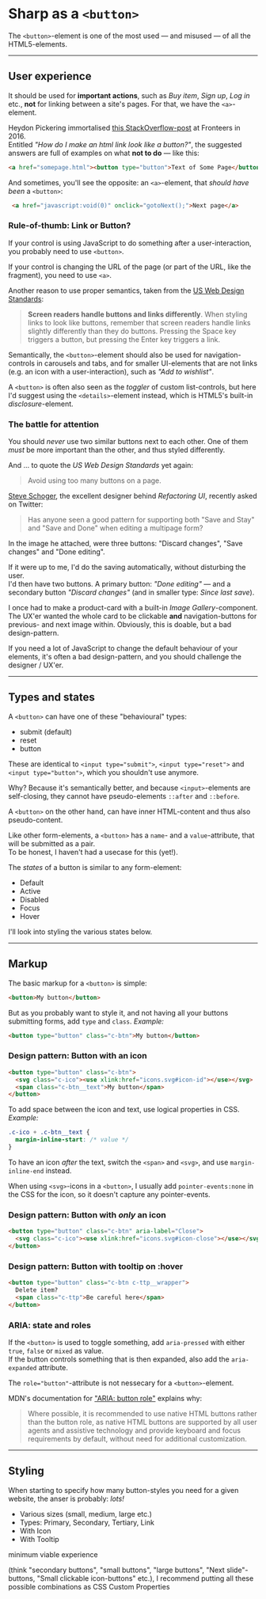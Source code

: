 # Sharp as a `<button>`

The `<button>`-element is one of the most used — and misused — of all the HTML5-elements.

---

## User experience
It should be used for **important actions**, such as *Buy item*, *Sign up*, *Log in* etc., **not** for linking between a site's pages. For that, we have the `<a>`-element.

Heydon Pickering immortalised [this StackOverflow-post](https://stackoverflow.com/questions/710089/how-do-i-make-an-html-link-look-like-a-button/5118149) at Fronteers in 2016.  
Entitled _"How do I make an html link look like a button?"_, the suggested answers are full of examples on what **not to do** — like this:

```html
<a href="somepage.html"><button type="button">Text of Some Page</button></a>
```

And sometimes, you'll see the opposite: an `<a>`-element, that _should have been_ a `<button>`:

```html
 <a href="javascript:void(0)" onclick="gotoNext();">Next page</a>
 ```

### Rule-of-thumb: Link or Button?
If your control is using JavaScript to do something after a user-interaction, you probably need to use `<button>`.

If your control is changing the URL of the page (or part of the URL, like the fragment), you need to use `<a>`. 

Another reason to use proper semantics, taken from the [US Web Design Standards](https://designsystem.digital.gov/components/button):

> **Screen readers handle buttons and links differently**. When styling links to look like buttons, remember that screen readers handle links slightly differently than they do buttons. Pressing the Space key triggers a button, but pressing the Enter key triggers a link.

 Semantically, the `<button>`-element should also be used for navigation-controls in carousels and tabs, and for smaller UI-elements that are not links (e.g. an icon with a user-interaction), such as _"Add to wishlist"_. 
 
 A `<button>` is often also seen as the _toggler_ of custom list-controls, but here I'd suggest using the `<details>`-element instead, which is HTML5's built-in *disclosure*-element.

 ### The battle for attention
 You should _never_ use two similar buttons next to each other. One of them _must_ be more important than the other, and thus styled differently.

And ... to quote the _US Web Design Standards_ yet again:
 > Avoid using too many buttons on a page.
 
 [Steve Schoger](https://twitter.com/steveschoger), the excellent designer behind _Refactoring UI_, recently asked on Twitter:

 > Has anyone seen a good pattern for supporting both "Save and Stay" and "Save and Done" when editing a multipage form?

 In the image he attached, were three buttons: "Discard changes", "Save changes" and "Done editing".

If it were up to me, I'd do the saving automatically, without disturbing the user.  
I'd then have two buttons. 
A primary button: _"Done editing"_ —  and a secondary button _"Discard changes"_ (and in smaller type: _Since last save_).
 
 I once had to make a product-card with a built-in _Image Gallery_-component. The UX'er wanted the whole card to be clickable **and** navigation-buttons for previous- and next image within. Obviously, this is doable, but a bad design-pattern.

 If you need a lot of JavaScript to change the default behaviour of your elements, it's often a bad design-pattern, and you should challenge the designer / UX'er.

---

## Types and states
A `<button>` can have one of these "behavioural" types:

- submit (default)
- reset
- button

These are identical to `<input type="submit">`, `<input type="reset">` and `<input type="button">`, which you shouldn't use anymore. 

Why? Because it's semantically better, and because `<input>`-elements are self-closing, they cannot have pseudo-elements `::after` and `::before`. 

A `<button>` on the other hand, can have inner HTML-content and thus also pseudo-content.

Like other form-elements, a `<button>` has a `name`- and a `value`-attribute, that will be submitted as a pair.  
To be honest, I haven't had a usecase for this (yet!).

The _states_ of a button is similar to any form-element:

- Default
- Active
- Disabled
- Focus
- Hover

I'll look into styling the various states below.

---

## Markup
The basic markup for a `<button>` is simple:
```html
<button>My button</button>
```

But as you probably want to style it, and not having all your buttons submitting forms, add `type` and `class`.
_Example:_

```html
<button type="button" class="c-btn">My button</button>
```

### Design pattern: Button with an icon
```html
<button type="button" class="c-btn">
  <svg class="c-ico"><use xlink:href="icons.svg#icon-id"></use></svg>
  <span class="c-btn__text">My button</span>
</button>
```

To add space between the icon and text, use logical properties in CSS.  
_Example:_
```css
.c-ico + .c-btn__text {
  margin-inline-start: /* value */
}
```

To have an icon _after_ the text, switch the `<span>` and `<svg>`, and use `margin-inline-end` instead.

When using `<svg>`-icons in a `<button>`, I usually add `pointer-events:none` in the CSS for the icon, so it doesn't capture any pointer-events.

### Design pattern: Button with _only_ an icon
```html
<button type="button" class="c-btn" aria-label="Close">
  <svg class="c-ico"><use xlink:href="icons.svg#icon-close"></use></svg>
</button>
```

### Design pattern: Button with tooltip on :hover
```html
<button type="button" class="c-btn c-ttp__wrapper">
  Delete item?
  <span class="c-ttp">Be careful here</span>
</button>
```

### ARIA: state and roles
If the `<button>` is used to toggle something, add `aria-pressed` with either `true`, `false` or `mixed` as value.  
If the button controls something that is then expanded, also add the `aria-expanded` attribute.

The `role="button"`-attribute is not nessecary for a `<button>`-element.

MDN's documentation for ["ARIA: button role"](https://developer.mozilla.org/en-US/docs/Web/Accessibility/ARIA/Roles/button_role) explains why:
>  Where possible, it is recommended to use native HTML buttons rather than the button role, as native HTML buttons are supported by all user agents and assistive technology and provide keyboard and focus requirements by default, without need for additional customization.

---

## Styling
When starting to specify how many button-styles you need for a given website, the anser is probably: _lots!_

- Various sizes (small, medium, large etc.)
- Types: Primary, Secondary, Tertiary, Link
- With Icon
- With Tooltip

minimum viable experience

 (think "secondary buttons", "small buttons", "large buttons", "Next slide"-buttons, "Small clickable icon-buttons" etc.), I recommend putting all these possible combinations as CSS Custom Properties
